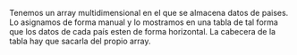 Tenemos un array multidimensional en el que se almacena datos de paises.
Lo asignamos de forma manual y lo mostramos en una tabla de tal forma que los datos de cada país esten de forma horizontal.
La cabecera de la tabla hay que sacarla del propio array.